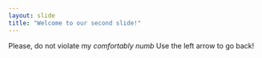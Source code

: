 ```yaml
---
layout: slide   
title: "Welcome to our second slide!"
---
```

Please, do not violate my *comfortably numb*
Use the left arrow to go back!
